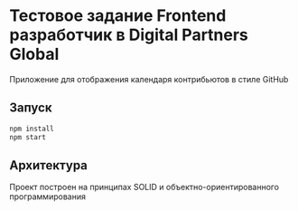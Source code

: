 # Тестовое задание Frontend разработчик в Digital Partners Global
Приложение для отображения календаря контрибьютов в стиле GitHub

## Запуск
```bash
npm install
npm start
```

## Архитектура
Проект построен на принципах SOLID и объектно-ориентированного программирования
